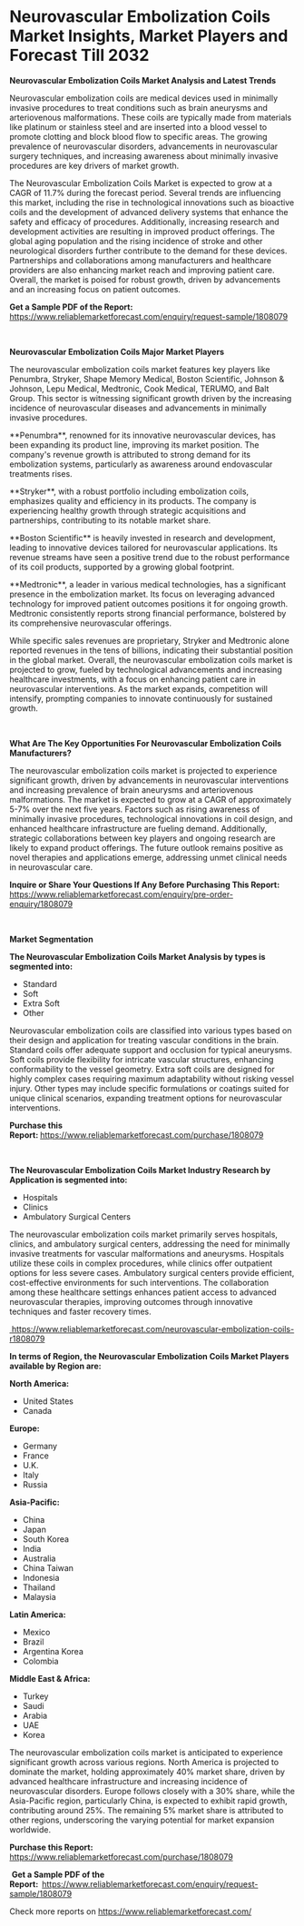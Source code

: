 <p><h1>Neurovascular Embolization Coils Market Insights, Market Players and Forecast Till 2032</h1></p><p><strong>Neurovascular Embolization Coils Market Analysis and Latest Trends</strong></p>
<p><p>Neurovascular embolization coils are medical devices used in minimally invasive procedures to treat conditions such as brain aneurysms and arteriovenous malformations. These coils are typically made from materials like platinum or stainless steel and are inserted into a blood vessel to promote clotting and block blood flow to specific areas. The growing prevalence of neurovascular disorders, advancements in neurovascular surgery techniques, and increasing awareness about minimally invasive procedures are key drivers of market growth.</p><p>The Neurovascular Embolization Coils Market is expected to grow at a CAGR of 11.7% during the forecast period. Several trends are influencing this market, including the rise in technological innovations such as bioactive coils and the development of advanced delivery systems that enhance the safety and efficacy of procedures. Additionally, increasing research and development activities are resulting in improved product offerings. The global aging population and the rising incidence of stroke and other neurological disorders further contribute to the demand for these devices. Partnerships and collaborations among manufacturers and healthcare providers are also enhancing market reach and improving patient care. Overall, the market is poised for robust growth, driven by advancements and an increasing focus on patient outcomes.</p></p>
<p><strong>Get a Sample PDF of the Report:&nbsp;</strong> <a href="https://www.reliablemarketforecast.com/enquiry/request-sample/1808079?utm_campaign=2481&utm_medium=2&utm_source=Github&utm_content=ia&utm_term=03032025&utm_id=neurovascular-embolization-coils">https://www.reliablemarketforecast.com/enquiry/request-sample/1808079</a></p>
<p>&nbsp;</p>
<p><strong>Neurovascular Embolization Coils Major Market Players</strong></p>
<p><p>The neurovascular embolization coils market features key players like Penumbra, Stryker, Shape Memory Medical, Boston Scientific, Johnson & Johnson, Lepu Medical, Medtronic, Cook Medical, TERUMO, and Balt Group. This sector is witnessing significant growth driven by the increasing incidence of neurovascular diseases and advancements in minimally invasive procedures.</p><p>**Penumbra**, renowned for its innovative neurovascular devices, has been expanding its product line, improving its market position. The company's revenue growth is attributed to strong demand for its embolization systems, particularly as awareness around endovascular treatments rises. </p><p>**Stryker**, with a robust portfolio including embolization coils, emphasizes quality and efficiency in its products. The company is experiencing healthy growth through strategic acquisitions and partnerships, contributing to its notable market share.</p><p>**Boston Scientific** is heavily invested in research and development, leading to innovative devices tailored for neurovascular applications. Its revenue streams have seen a positive trend due to the robust performance of its coil products, supported by a growing global footprint.</p><p>**Medtronic**, a leader in various medical technologies, has a significant presence in the embolization market. Its focus on leveraging advanced technology for improved patient outcomes positions it for ongoing growth. Medtronic consistently reports strong financial performance, bolstered by its comprehensive neurovascular offerings.</p><p>While specific sales revenues are proprietary, Stryker and Medtronic alone reported revenues in the tens of billions, indicating their substantial position in the global market. Overall, the neurovascular embolization coils market is projected to grow, fueled by technological advancements and increasing healthcare investments, with a focus on enhancing patient care in neurovascular interventions. As the market expands, competition will intensify, prompting companies to innovate continuously for sustained growth.</p></p>
<p>&nbsp;</p>
<p><strong>What Are The Key Opportunities For Neurovascular Embolization Coils Manufacturers?</strong></p>
<p><p>The neurovascular embolization coils market is projected to experience significant growth, driven by advancements in neurovascular interventions and increasing prevalence of brain aneurysms and arteriovenous malformations. The market is expected to grow at a CAGR of approximately 5-7% over the next five years. Factors such as rising awareness of minimally invasive procedures, technological innovations in coil design, and enhanced healthcare infrastructure are fueling demand. Additionally, strategic collaborations between key players and ongoing research are likely to expand product offerings. The future outlook remains positive as novel therapies and applications emerge, addressing unmet clinical needs in neurovascular care.</p></p>
<p><strong>Inquire or Share Your Questions If Any Before Purchasing This Report:</strong> <a href="https://www.reliablemarketforecast.com/enquiry/pre-order-enquiry/1808079?utm_campaign=2481&utm_medium=2&utm_source=Github&utm_content=ia&utm_term=03032025&utm_id=neurovascular-embolization-coils">https://www.reliablemarketforecast.com/enquiry/pre-order-enquiry/1808079</a></p>
<p>&nbsp;</p>
<p><strong>Market Segmentation</strong></p>
<p><strong>The Neurovascular Embolization Coils Market Analysis by types is segmented into:</strong></p>
<p><ul><li>Standard</li><li>Soft</li><li>Extra Soft</li><li>Other</li></ul></p>
<p><p>Neurovascular embolization coils are classified into various types based on their design and application for treating vascular conditions in the brain. Standard coils offer adequate support and occlusion for typical aneurysms. Soft coils provide flexibility for intricate vascular structures, enhancing conformability to the vessel geometry. Extra soft coils are designed for highly complex cases requiring maximum adaptability without risking vessel injury. Other types may include specific formulations or coatings suited for unique clinical scenarios, expanding treatment options for neurovascular interventions.</p></p>
<p><strong>Purchase this Report:&nbsp;</strong><a href="https://www.reliablemarketforecast.com/purchase/1808079?utm_campaign=2481&utm_medium=2&utm_source=Github&utm_content=ia&utm_term=03032025&utm_id=neurovascular-embolization-coils">https://www.reliablemarketforecast.com/purchase/1808079</a></p>
<p>&nbsp;</p>
<p><strong>The Neurovascular Embolization Coils Market Industry Research by Application is segmented into:</strong></p>
<p><ul><li>Hospitals</li><li>Clinics</li><li>Ambulatory Surgical Centers</li></ul></p>
<p><p>The neurovascular embolization coils market primarily serves hospitals, clinics, and ambulatory surgical centers, addressing the need for minimally invasive treatments for vascular malformations and aneurysms. Hospitals utilize these coils in complex procedures, while clinics offer outpatient options for less severe cases. Ambulatory surgical centers provide efficient, cost-effective environments for such interventions. The collaboration among these healthcare settings enhances patient access to advanced neurovascular therapies, improving outcomes through innovative techniques and faster recovery times.</p></p>
<p><a href="https://www.reliablemarketforecast.com/neurovascular-embolization-coils-r1808079?utm_campaign=2481&utm_medium=2&utm_source=Github&utm_content=ia&utm_term=03032025&utm_id=neurovascular-embolization-coils">&nbsp;https://www.reliablemarketforecast.com/neurovascular-embolization-coils-r1808079</a></p>
<p><strong>In terms of Region, the Neurovascular Embolization Coils Market Players available by Region are:</strong></p>
<p>
    <p> <strong> North America: </strong>
        <ul>
            <li>United States</li>
            <li>Canada</li>
        </ul>
        </p> 
    <p> <strong> Europe: </strong>
        <ul>
            <li>Germany</li>
            <li>France</li>
            <li>U.K.</li>
            <li>Italy</li>
            <li>Russia</li>
        </ul>
        </p> 
    <p> <strong> Asia-Pacific: </strong>
        <ul>
            <li>China</li>
            <li>Japan</li>
            <li>South Korea</li>
            <li>India</li>
            <li>Australia</li>
            <li>China Taiwan</li>
            <li>Indonesia</li>
            <li>Thailand</li>
            <li>Malaysia</li>
        </ul>
        </p> 
    <p> <strong> Latin America: </strong>
        <ul>
            <li>Mexico</li>
            <li>Brazil</li>
            <li>Argentina Korea</li>
            <li>Colombia</li>
        </ul>
        </p> 
    <p> <strong> Middle East & Africa: </strong>
        <ul>
            <li>Turkey</li>
            <li>Saudi</li>
            <li>Arabia</li>
            <li>UAE</li>
            <li>Korea</li>
        </ul>
    </p>
    </p>
<p><p>The neurovascular embolization coils market is anticipated to experience significant growth across various regions. North America is projected to dominate the market, holding approximately 40% market share, driven by advanced healthcare infrastructure and increasing incidence of neurovascular disorders. Europe follows closely with a 30% share, while the Asia-Pacific region, particularly China, is expected to exhibit rapid growth, contributing around 25%. The remaining 5% market share is attributed to other regions, underscoring the varying potential for market expansion worldwide.</p></p>
<p><strong>Purchase this Report: </strong><a href="https://www.reliablemarketforecast.com/purchase/1808079?utm_campaign=2481&utm_medium=2&utm_source=Github&utm_content=ia&utm_term=03032025&utm_id=neurovascular-embolization-coils">https://www.reliablemarketforecast.com/purchase/1808079</a></p>
<p>&nbsp;<strong>Get a Sample PDF of the Report:&nbsp;&nbsp;</strong><a href="https://www.reliablemarketforecast.com/enquiry/request-sample/1808079?utm_campaign=2481&utm_medium=2&utm_source=Github&utm_content=ia&utm_term=03032025&utm_id=neurovascular-embolization-coils">https://www.reliablemarketforecast.com/enquiry/request-sample/1808079</a></p>
<p><strong></strong></p>
<p>Check more reports on <a href="https://www.reliablemarketforecast.com/?utm_campaign=2481&utm_medium=2&utm_source=Github&utm_content=ia&utm_term=03032025&utm_id=neurovascular-embolization-coils">https://www.reliablemarketforecast.com/</a></p>